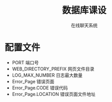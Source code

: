 <h1 style="text-align : center;" align="center">数据库课设</h1>
<p style="text-align : center;" align="center">在线聊天系统</p>

# 配置文件

- PORT 端口号
- WEB_DIRECTORY_PREFIX 网页文件目录
- LOG_MAX_NUMBER 日志最大数量
- Error_Page 错误页面
- Error_Page.CODE 错误代码
- Error_Page.LOCATION 错误页面文件地址
